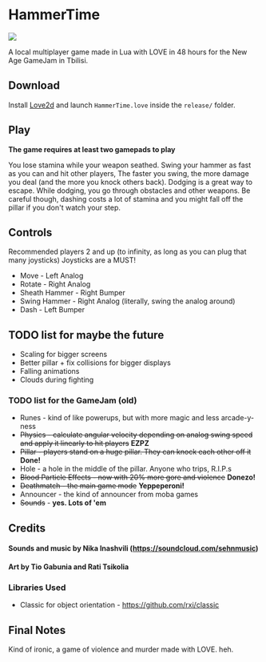 ﻿# HammerTime
 
![](http://i.imgur.com/V58JfHi.gif)

A local multiplayer game made in Lua with LOVE in 48 hours for the New Age GameJam in Tbilisi.


## Download
Install [Love2d](https://love2d.org) and launch `HammerTime.love` inside the `release/` folder.

## Play
**The game requires at least two gamepads to play**

You lose stamina while your weapon seathed. Swing your hammer as fast as you can and hit other players,
The faster you swing, the more damage you deal (and the more you knock others back). Dodging is a
great way to escape. While dodging, you go through obstacles and other weapons. Be careful though, dashing
costs a lot of stamina and you might fall off the pillar if you don't watch your step.

## Controls
Recommended players 2 and up (to infinity, as long as you can plug that many joysticks)
Joysticks are a MUST!

* Move - Left Analog
* Rotate - Right Analog
* Sheath Hammer - Right Bumper
* Swing Hammer - Right Analog (literally, swing the analog around)
* Dash - Left Bumper

## TODO list for maybe the future
* Scaling for bigger screens
* Better pillar + fix collisions for bigger displays
* Falling animations
* Clouds during fighting

### TODO list for the GameJam (old)
* Runes - kind of like powerups, but with more magic and less arcade-y-ness
* ~~Physics - calculate angular velocity depending on analog swing speed and apply it linearly to hit players~~ **EZPZ**
* ~~Pillar - players stand on a huge pillar. They can knock each other off it~~ **Done!**
* Hole - a hole in the middle of the pillar. Anyone who trips, R.I.P.s
* ~~Blood Particle Effects - now with 20% more gore and violence~~ **Donezo!**
* ~~Deathmatch - the main game mode~~ **Yeppeperoni!**
* Announcer - the kind of announcer from moba games
* ~~Sounds~~ - **yes. Lots of 'em**

## Credits
#### Sounds and music by Nika Inashvili (https://soundcloud.com/sehnmusic)

#### Art by Tio Gabunia and Rati Tsikolia

### Libraries Used
* Classic for object orientation - https://github.com/rxi/classic

## Final Notes
Kind of ironic, a game of violence and murder made with LOVE. heh.
